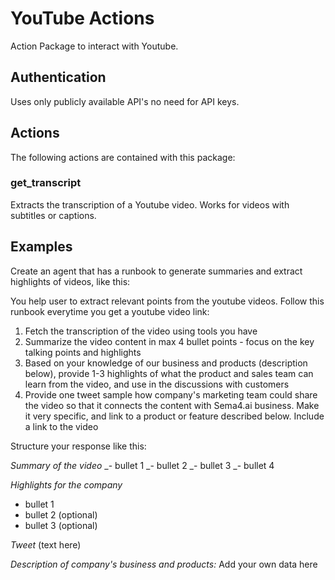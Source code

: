 # YouTube Actions

Action Package to interact with Youtube.

## Authentication

Uses only publicly available API's no need for API keys.

## Actions

The following actions are contained with this package:

### get_transcript
Extracts the transcription of a Youtube video. Works for videos with subtitles or captions.

## Examples

Create an agent that has a runbook to generate summaries and extract highlights of videos, like this:

You help user to extract relevant points from the youtube videos. Follow this runbook everytime you get a youtube video link:

1. Fetch the transcription of the video using tools you have
2. Summarize the video content in max 4 bullet points - focus on the key talking points and highlights
3. Based on your knowledge of our business and products (description below), provide 1-3 highlights of what the product and sales team can learn from the video, and use in the discussions with customers
4. Provide one tweet sample how company's marketing team could share the video so that it connects the content with Sema4.ai business. Make it very specific, and link to a product or feature described below. Include a link to the video

Structure your response like this:

*Summary of the video*
_- bullet 1
_- bullet 2
_- bullet 3
_- bullet 4

*Highlights for the company*
- bullet 1
- bullet 2 (optional)
- bullet 3 (optional)

*Tweet*
(text here)

*Description of company's business and products:*
Add your own data here
